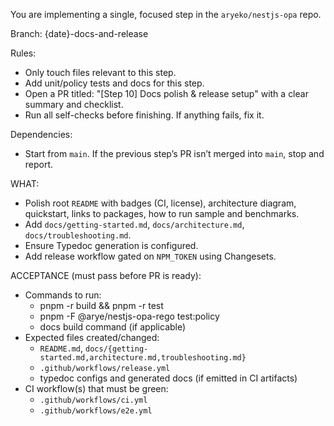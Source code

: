You are implementing a single, focused step in the `aryeko/nestjs-opa` repo.

Branch: {date}-docs-and-release

Rules:
- Only touch files relevant to this step.
- Add unit/policy tests and docs for this step.
- Open a PR titled: "[Step 10] Docs polish & release setup" with a clear summary and checklist.
- Run all self-checks before finishing. If anything fails, fix it.

Dependencies:
- Start from `main`. If the previous step’s PR isn’t merged into `main`, stop and report.

WHAT:
- Polish root `README` with badges (CI, license), architecture diagram, quickstart, links to packages, how to run sample and benchmarks.
- Add `docs/getting-started.md`, `docs/architecture.md`, `docs/troubleshooting.md`.
- Ensure Typedoc generation is configured.
- Add release workflow gated on `NPM_TOKEN` using Changesets.

ACCEPTANCE (must pass before PR is ready):
- Commands to run:
  - pnpm -r build && pnpm -r test
  - pnpm -F @arye/nestjs-opa-rego test:policy
  - docs build command (if applicable)
- Expected files created/changed:
  - `README.md`, `docs/{getting-started.md,architecture.md,troubleshooting.md}`
  - `.github/workflows/release.yml`
  - typedoc configs and generated docs (if emitted in CI artifacts)
- CI workflow(s) that must be green:
  - `.github/workflows/ci.yml`
  - `.github/workflows/e2e.yml`



